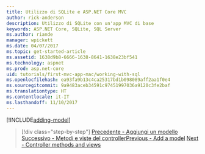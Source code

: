 ```yaml
---
title: Utilizzo di SQLite e ASP.NET Core MVC
author: rick-anderson
description: Utilizzo di SQLite con un'app MVC di base
keywords: ASP.NET Core, SQLite, SQL Server
ms.author: riande
manager: wpickett
ms.date: 04/07/2017
ms.topic: get-started-article
ms.assetid: 1638d9b8-6666-1638-8641-1638e23bf541
ms.technology: aspnet
ms.prod: asp.net-core
uid: tutorials/first-mvc-app-mac/working-with-sql
ms.openlocfilehash: ea93fa9b13c4ca25317bd1b098089aff2aa1f0e4
ms.sourcegitcommit: 9a9483aceb34591c97451997036a9120c3fe2baf
ms.translationtype: HT
ms.contentlocale: it-IT
ms.lasthandoff: 11/10/2017
---
```

[!INCLUDE[adding-model](../../includes/mvc-intro/sql.md)]

>[!div class="step-by-step"]
<span data-ttu-id="327ce-104">[Precedente - Aggiungi un modello](adding-model.md)
[Successivo - Metodi e viste del controller](controller-methods-views.md)</span><span class="sxs-lookup"><span data-stu-id="327ce-104">[Previous - Add a model](adding-model.md)
[Next - Controller methods and views](controller-methods-views.md)</span></span>
